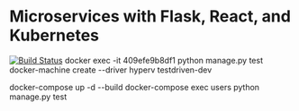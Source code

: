 # Microservices with Flask, React, and Kubernetes

[![Build Status](https://travis-ci.org/testdrivenio/testdriven-kubernetes-app.svg?branch=master)](https://travis-ci.org/testdrivenio/testdriven-kubernetes-app)
docker exec -it 409efe9b8df1 python manage.py test
docker-machine create --driver hyperv testdriven-dev


docker-compose up -d --build
docker-compose exec users python manage.py test
